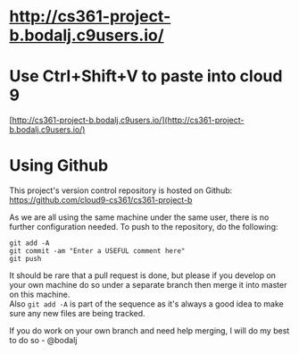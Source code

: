 # http://cs361-project-b.bodalj.c9users.io/

# Use Ctrl+Shift+V to paste into cloud 9

[http://cs361-project-b.bodalj.c9users.io/](http://cs361-project-b.bodalj.c9users.io/)

# Using Github
This project's version control repository is hosted on Github: https://github.com/cloud9-cs361/cs361-project-b

As we are all using the same machine under the same user, there is no further configuration needed.  To push to the repository, do the following:

    git add -A
    git commit -am "Enter a USEFUL comment here"
    git push
    
It should be rare that a pull request is done, but please if you develop on your own machine do so under a separate branch then merge it into master on this machine.  
Also `git add -A` is part of the sequence as it's always a good idea to make sure any new files are being tracked.

If you do work on your own branch and need help merging, I will do my best to do so - @bodalj
